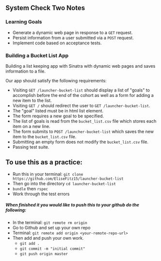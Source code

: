 ## System Check Two Notes

### Learning Goals
* Generate a dynamic web page in response to a `GET` request.
* Persist information from a user submitted via a `POST` request.
* Implement code based on acceptance tests.

### Building a Bucket List App

Building a list keeping app with Sinatra with dynamic web pages and saves information to a file.

Our app should satisfy the following requirements:

* Visiting `GET /launcher-bucket-list` should display a list of "goals" to accomplish before the end of the cohort as well as a form for adding a new item to the list.
* Visiting `GET /` should redirect the user to `GET /launcher-bucket-list`.
* The "goal" listed must be in html list element.
* The form requires a new goal to be specified.
* The list of goals is read from the `bucket_list.csv` file which stores each item on a new line.
* The form submits to `POST /launcher-bucket-list` which saves the new item to the `bucket_list.csv` file.
* Submitting an empty form does not modify the `bucket_list.csv` file.
* Passing test suite.

## To use this as a practice:

* Run this in your terminal: `git clone https://github.com/EliseFitz15/launcher-bucket-list`
* Then go into the directory `cd launcher-bucket-list`
* `bundle` then `rspec`
* Work through the test errors

##### When finished it you would like to push this to your github do the following:

* In the terminal: `git remote rm origin`
* Go to Github and set up your own repo
* Terminal: `git remote add origin <your-remote-repo-url>`
* Then add and push your own work.
  - `git add .`
  - `git commit -m "initial commit"`
  - `git push origin master`
